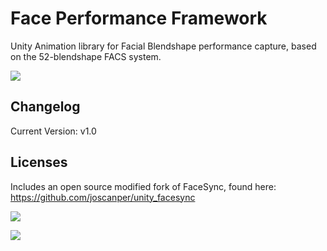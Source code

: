# Face Performance Framework
Unity Animation library for Facial Blendshape performance capture, based on the 52-blendshape FACS system.

![](https://github.com/joscanper/untiy_facesync/blob/master/FaceSync/Demo/example.png)


## Changelog
Current Version: v1.0

## Licenses
Includes an open source modified fork of FaceSync, found here: https://github.com/joscanper/unity_facesync


![](https://github.com/joscanper/untiy_facesync/blob/master/FaceSync/Demo/example.png)

![](https://github.com/joscanper/untiy_facesync/blob/master/FaceSync/Demo/facesync.gif)
